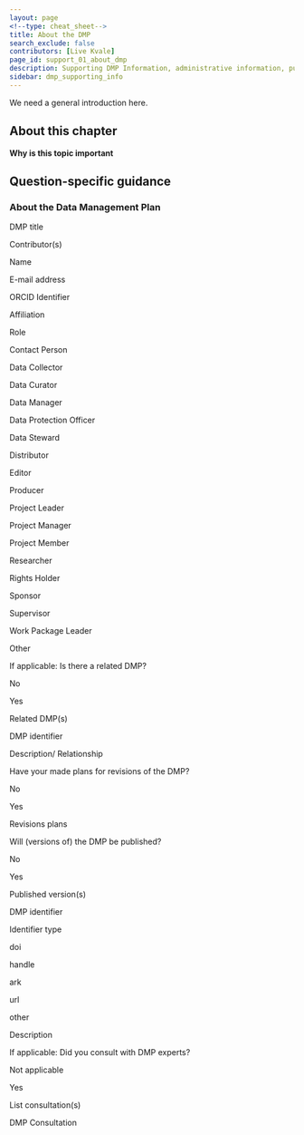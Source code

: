 ```yaml
---
layout: page
<!--type: cheat_sheet-->
title: About the DMP
search_exclude: false
contributors: [Live Kvale]
page_id: support_01_about_dmp
description: Supporting DMP Information, administrative information, publish dmp, dmp publication, manage dmp, living document
sidebar: dmp_supporting_info
---
```

We need a general introduction here.

## About this chapter

**Why is this topic important**

## Question-specific guidance

### About the Data Management Plan

DMP title

Contributor(s) 

Name 

E-mail address 

ORCID Identifier 

Affiliation 

Role 

Contact Person 

Data Collector 

Data Curator 

Data Manager 

Data Protection Officer 

Data Steward 

Distributor 

Editor 

Producer 

Project Leader 

Project Manager 

Project Member 

Researcher 

Rights Holder 

Sponsor 

Supervisor 

Work Package Leader 

Other 

If applicable: Is there a related DMP? 

No 

Yes 

Related DMP(s) 

DMP identifier 

Description/ Relationship 

Have your made plans for revisions of the DMP?

No

Yes

Revisions plans

Will (versions of) the DMP be published?

No

Yes

Published version(s)

DMP identifier

Identifier type

doi

handle

ark

url

other

Description

If applicable: Did you consult with DMP experts?

Not applicable

Yes

List consultation(s)

DMP Consultation
